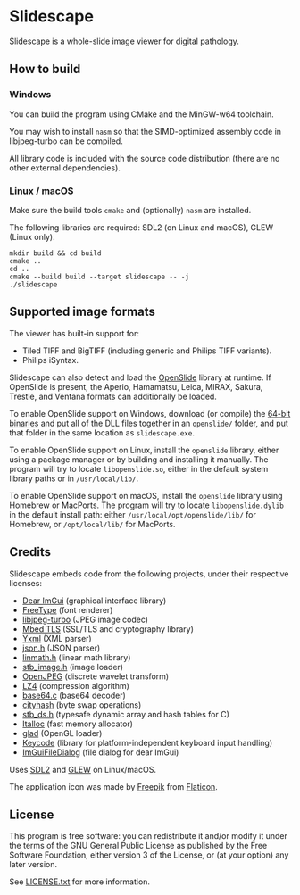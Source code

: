 # Slidescape

Slidescape is a whole-slide image viewer for digital pathology.

## How to build

### Windows
You can build the program using CMake and the MinGW-w64 toolchain.

You may wish to install `nasm` so that the SIMD-optimized assembly code in libjpeg-turbo can be compiled.

All library code is included with the source code distribution (there are no other external dependencies).

### Linux / macOS

Make sure the build tools `cmake` and (optionally) `nasm` are installed.

The following libraries are required: SDL2 (on Linux and macOS), GLEW (Linux only).
```
mkdir build && cd build
cmake ..
cd ..
cmake --build build --target slidescape -- -j
./slidescape
```


## Supported image formats

The viewer has built-in support for:
* Tiled TIFF and BigTIFF (including generic and Philips TIFF variants).
* Philips iSyntax.

Slidescape can also detect and load the [OpenSlide](https://github.com/openslide/openslide) library at runtime. 
If OpenSlide is present, the Aperio, Hamamatsu, Leica, MIRAX, Sakura, Trestle, and Ventana formats can additionally be loaded.

To enable OpenSlide support on Windows, download (or compile) the [64-bit binaries](https://openslide.org/download/) 
and put all of the DLL files together in an `openslide/` folder, and put that folder in the same location as `slidescape.exe`.

To enable OpenSlide support on Linux, install the `openslide` library, either using a package manager or 
by building and installing it manually. The program will try to locate `libopenslide.so`, either in the 
default system library paths or in `/usr/local/lib/`.

To enable OpenSlide support on macOS, install the `openslide` library using Homebrew or MacPorts.
The program will try to locate `libopenslide.dylib` in the default install path: either `/usr/local/opt/openslide/lib/` for
Homebrew, or `/opt/local/lib/` for MacPorts.

## Credits

Slidescape embeds code from the following projects, under their respective licenses:
* [Dear ImGui](https://github.com/ocornut/imgui) (graphical interface library)
* [FreeType](https://www.freetype.org/index.html) (font renderer)
* [libjpeg-turbo](https://github.com/libjpeg-turbo/libjpeg-turbo) (JPEG image codec)
* [Mbed TLS](https://github.com/ARMmbed/mbedtls) (SSL/TLS and cryptography library)
* [Yxml](https://dev.yorhel.nl/yxml) (XML parser)
* [json.h](https://github.com/sheredom/json.h) (JSON parser)
* [linmath.h](https://github.com/datenwolf/linmath.h) (linear math library)
* [stb_image.h](https://github.com/nothings/stb) (image loader)
* [OpenJPEG](https://github.com/uclouvain/openjpeg) (discrete wavelet transform)
* [LZ4](https://github.com/lz4/lz4) (compression algorithm)
* [base64.c](http://web.mit.edu/freebsd/head/contrib/wpa/src/utils/base64.c) (base64 decoder)
* [cityhash](https://github.com/google/cityhash/blob/8af9b8c2b889d80c22d6bc26ba0df1afb79a30db/src/city.cc#L50) (byte swap operations)
* [stb_ds.h](https://github.com/nothings/stb/blob/master/stb_ds.h) (typesafe dynamic array and hash tables for C)
* [ltalloc](https://github.com/r-lyeh-archived/ltalloc) (fast memory allocator)
* [glad](https://github.com/Dav1dde/glad) (OpenGL loader)
* [Keycode](https://github.com/depp/keycode) (library for platform-independent keyboard input handling)
* [ImGuiFileDialog](https://github.com/aiekick/ImGuiFileDialog) (file dialog for dear ImGui)

Uses [SDL2](https://www.libsdl.org/download-2.0.php) and [GLEW](http://glew.sourceforge.net/) on Linux/macOS.

The application icon was made by [Freepik](https://www.flaticon.com/authors/freepik) from [Flaticon](https://www.flaticon.com/).

## License

This program is free software: you can redistribute it and/or modify 
it under the terms of the GNU General Public License as published by
the Free Software Foundation, either version 3 of the License, or
(at your option) any later version.

See [LICENSE.txt](https://github.com/Falcury/slideviewer/blob/master/LICENSE.txt) for more information.
